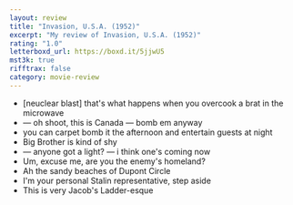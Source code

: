 ```yaml
---
layout: review
title: "Invasion, U.S.A. (1952)"
excerpt: "My review of Invasion, U.S.A. (1952)"
rating: "1.0"
letterboxd_url: https://boxd.it/5jjwU5
mst3k: true
rifftrax: false
category: movie-review
---
```


- [neuclear blast] that's what happens when you overcook a brat in the microwave
- — oh shoot, this is Canada — bomb em anyway
- you can carpet bomb it the afternoon and entertain guests at night
- Big Brother is kind of shy
- — anyone got a light? — i think one's coming now
- Um, excuse me, are you the enemy's homeland?
- Ah the sandy beaches of Dupont Circle
- I'm your personal Stalin representative, step aside
- This is very Jacob's Ladder-esque
